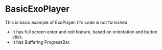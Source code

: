# BasicExoPlayer
This is basic example of ExoPlayer. It's code is not furnished.
- It has full screen enter and exit feature, based on orientation and button click.
- It has Buffering ProgressBar.

